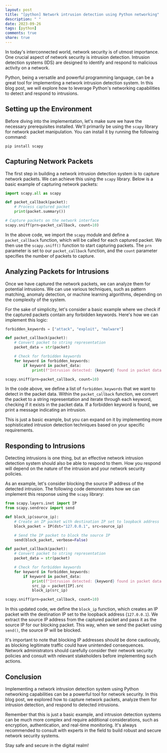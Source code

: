```yaml
---
layout: post
title: "[python] Network intrusion detection using Python networking"
description: " "
date: 2023-09-26
tags: [python]
comments: true
share: true
---
```


In today's interconnected world, network security is of utmost importance. One crucial aspect of network security is intrusion detection. Intrusion detection systems (IDS) are designed to identify and respond to malicious activity on a network.

Python, being a versatile and powerful programming language, can be a great tool for implementing a network intrusion detection system. In this blog post, we will explore how to leverage Python's networking capabilities to detect and respond to intrusions.

## Setting up the Environment

Before diving into the implementation, let's make sure we have the necessary prerequisites installed. We'll primarily be using the `scapy` library for network packet manipulation. You can install it by running the following command:

```shell
pip install scapy
```

## Capturing Network Packets

The first step in building a network intrusion detection system is to capture network packets. We can achieve this using the `scapy` library. Below is a basic example of capturing network packets:

```python
import scapy.all as scapy

def packet_callback(packet):
    # Process captured packet
    print(packet.summary())

# Capture packets on the network interface
scapy.sniff(prn=packet_callback, count=10)
```

In the above code, we import the `scapy` module and define a `packet_callback` function, which will be called for each captured packet. We then use the `scapy.sniff()` function to start capturing packets. The `prn` parameter is set to our `packet_callback` function, and the `count` parameter specifies the number of packets to capture.

## Analyzing Packets for Intrusions

Once we have captured the network packets, we can analyze them for potential intrusions. We can use various techniques, such as pattern matching, anomaly detection, or machine learning algorithms, depending on the complexity of the system.

For the sake of simplicity, let's consider a basic example where we check if the captured packets contain any forbidden keywords. Here's how we can implement this logic:

```python
forbidden_keywords = ["attack", "exploit", "malware"]

def packet_callback(packet):
    # Convert packet to string representation
    packet_data = str(packet)

    # Check for forbidden keywords
    for keyword in forbidden_keywords:
        if keyword in packet_data:
            print(f"Intrusion detected: {keyword} found in packet data!")

scapy.sniff(prn=packet_callback, count=10)
```

In the code above, we define a list of `forbidden_keywords` that we want to detect in the packet data. Within the `packet_callback` function, we convert the packet to a string representation and iterate through each keyword, checking if it exists in the packet data. If a forbidden keyword is found, we print a message indicating an intrusion.

This is just a basic example, but you can expand on it by implementing more sophisticated intrusion detection techniques based on your specific requirements.

## Responding to Intrusions

Detecting intrusions is one thing, but an effective network intrusion detection system should also be able to respond to them. How you respond will depend on the nature of the intrusion and your network security policies.

As an example, let's consider blocking the source IP address of the detected intrusion. The following code demonstrates how we can implement this response using the `scapy` library:

```python
from scapy.layers.inet import IP
from scapy.sendrecv import send

def block_ip(source_ip):
    # Create an IP packet with destination IP set to loopback address
    block_packet = IP(dst="127.0.0.1", src=source_ip)

    # Send the IP packet to block the source IP
    send(block_packet, verbose=False)

def packet_callback(packet):
    # Convert packet to string representation
    packet_data = str(packet)

    # Check for forbidden keywords
    for keyword in forbidden_keywords:
        if keyword in packet_data:
            print(f"Intrusion detected: {keyword} found in packet data!")
            src_ip = packet[IP].src
            block_ip(src_ip)

scapy.sniff(prn=packet_callback, count=10)
```

In this updated code, we define the `block_ip` function, which creates an IP packet with the destination IP set to the loopback address (`127.0.0.1`). We extract the source IP address from the captured packet and pass it as the source IP for our blocking packet. This way, when we send the packet using `send()`, the source IP will be blocked.

It's important to note that blocking IP addresses should be done cautiously, as blocking legitimate traffic could have unintended consequences. Network administrators should carefully consider their network security policies and consult with relevant stakeholders before implementing such actions.

## Conclusion

Implementing a network intrusion detection system using Python networking capabilities can be a powerful tool for network security. In this blog post, we explored how to capture network packets, analyze them for intrusion detection, and respond to detected intrusions.

Remember that this is just a basic example, and intrusion detection systems can be much more complex and require additional considerations, such as encryption, authentication, and real-time monitoring. It's always recommended to consult with experts in the field to build robust and secure network security systems.

Stay safe and secure in the digital realm!